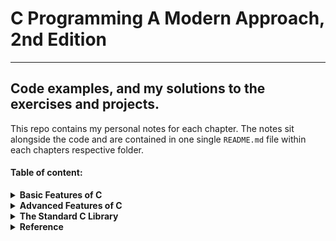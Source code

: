 # C Programming A Modern Approach, 2nd Edition  
---

## Code examples, and my solutions to the exercises and projects.
This repo contains my personal notes for each chapter. The notes sit alongside the code and are contained in one single `README.md` file within each chapters respective folder.  

#### Table of content:
[//]: # (TODO: add link for each chapter progressively)

<details>
<summary><strong>Basic Features of C</strong></summary>

- [Chapter 1 - Introducing C](/ch-01-intoducing-c/README.md)  
- [Chapter 2 - C Fundamentals]()  
- [Chapter 3 - Formatted Input/Output]()  
- [Chapter 4 - Expressions]()  
- [Chapter 5 - Selection Statements]()  
- [Chapter 6 - Loops]()  
- [Chapter 7 - Basic Types]()  
- [Chapter 8 - Arrays]()  
- [Chapter 9 - Functions]()  
- [Chapter 10 - Program Organization]()  

</details>  

<details>
<summary><strong>Advanced Features of C</strong></summary>

- [Chapter 11 - Pointers]()
- [Chapter 12 - Pointers and Arrays]()
- [Chapter 13 - Strings]()
- [Chapter 14 - The Preprocessor]()
- [Chapter 15 - Writing Large Programs]()
- [Chapter 16 - Structures, Unions, and Enumerations]()
- [Chapter 17 - Advanced Uses of Pointers]()
- [Chapter 18 - Declarations]()
- [Chapter 19 - Program Design]()
- [Chapter 20 - Low-Level Programming]()

</details>

<details>
<summary><strong>The Standard C Library</strong></summary>

- [Chapter 21 - The Standard Library]()
- [Chapter 22 - Input/Output]()
- [Chapter 23 - Library Support for Numbers and Character Data]()
- [Chapter 24 - Error Handling]()
- [Chapter 25 - International Features]()
- [Chapter 26 - Miscellaneous Library Functions]()
- [Chapter 27 - Additional C99 Support for Mathematics]()

</details>

<details>
<summary><strong>Reference</strong></summary>

- [A - C Operators]()
- [B - C99 versus C89]()
- [C - C89 versus K&R C]()
- [D - Standard Library Functions]()
- [E - ASCII Character Set]()

</details>



